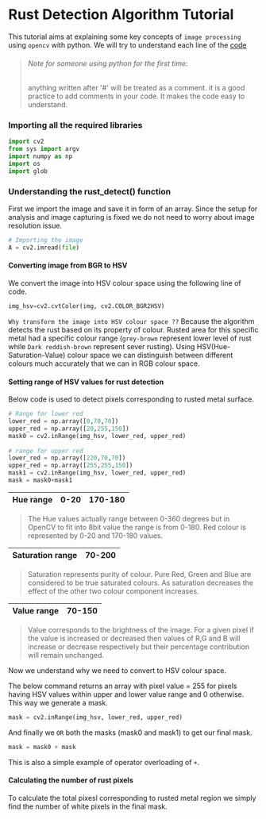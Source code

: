 # Rust Detection Algorithm Tutorial

This tutorial aims at explaining some key concepts of `image processing` using `opencv` with python.
We will try to understand each line of the [code](Air_Drums.py)

> ###### Note for someone using python for the first time:
> anything written after '#' will be treated as a comment. 
> it is a good practice to add comments in your code. 
> It makes the code easy to understand.


### Importing all the required libraries

```python
import cv2
from sys import argv
import numpy as np
import os
import glob
```

### Understanding the rust_detect() function 

First we import the image and save it in form of an array.
Since the setup for analysis and image capturing is fixed 
we do not need to worry about image resolution issue.

```python
# Importing the image
A = cv2.imread(file)
```

#### Converting image from BGR to HSV

We convert the image into HSV colour space using the following line of code.
```python
img_hsv=cv2.cvtColor(img, cv2.COLOR_BGR2HSV)
```
`Why transform the image into HSV colour space ??`
Because the algorithm detects the rust based on its property of colour.
Rusted area for this specific metal had a specific colour range
(`grey-brown` represent lower level of rust while `Dark reddish-brown` 
represent sever rusting). Using HSV(Hue-Saturation-Value) colour space we can distinguish 
between different colours much accurately that we can in RGB colour space.

#### Setting range of HSV values for rust detection
Below code is used to detect pixels corresponding to rusted metal surface.
```python
# Range for lower red
lower_red = np.array([0,70,70])
upper_red = np.array([20,255,150])
mask0 = cv2.inRange(img_hsv, lower_red, upper_red)
	
# range for upper red
lower_red = np.array([220,70,70])
upper_red = np.array([255,255,150])
mask1 = cv2.inRange(img_hsv, lower_red, upper_red)
mask = mask0+mask1
```

Hue range | 0-20 | 170-180
---|---|---

>The Hue values actually range between 0-360 degrees but
>in OpenCV to fit into 8bit value the range is from 0-180.
>Red colour is represented by 0-20 and 170-180 values.


Saturation range | 70-200
---|---
> Saturation represents purity of colour. Pure Red, Green and Blue
>are considered to be true saturated colours. As saturation decreases the effect of the other two
>colour component increases.

Value range | 70-150
---|---
> Value corresponds to the brightness of the image. For a given pixel if the value is increased or 
> decreased then values of R,G and B will increase or decrease respectively but their percentage 
>contribution will remain unchanged.

Now we understand why we need to convert to HSV colour space.

The below command returns an array with pixel value = 255  for pixels 
having HSV values within upper and lower value range and 0 otherwise.
This way we generate a mask.
```python
mask = cv2.inRange(img_hsv, lower_red, upper_red)
```

And finally we `OR` both the masks (mask0 and mask1) to get 
our final mask. 
```python
mask = mask0 + mask
```
This is also a simple example of operator overloading of `+`.




#### Calculating the number of rust pixels
To calculate the total pixesl corresponding to rusted metal region 
we simply find the number of white pixels in the final mask.
